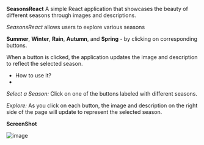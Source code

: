 **SeasonsReact**
 A simple React application that showcases the beauty of different seasons through images and descriptions.

*SeasonsReact* allows users to explore various seasons 

**Summer**, **Winter**, **Rain**, **Autumn**, and **Spring** - by clicking on corresponding buttons.

When a button is clicked, the application updates the image and description to reflect the selected season.

- How to use it?
- 
*Select a Season:* Click on one of the buttons labeled with different seasons.

*Explore:* As you click on each button, the image and description on the right side of the page will update to represent the selected season.


**ScreenShot**

![image](https://github.com/Muskan-Thakur/SeasonsReact/assets/106293646/3000aa6a-275c-492c-9691-7c6fc6780111)



